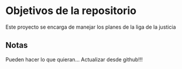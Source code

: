# Objetivos de la repositorio

Este proyecto se encarga de manejar los planes de la liga de la justicia


## Notas
Pueden hacer lo que quieran...
Actualizar desde github!!!
